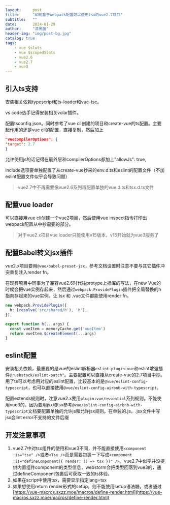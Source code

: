 ```yaml
---
layout:     post
title:      "如何基于webpack配置可以使用tsx的vue2.7项目"
subtitle:   ""
date:       2024-01-29
author:     "漆黑菌"
header-img: "img/post-bg.jpg"
catalog: true
tags:
    - vue $slots
    - vue $scopedSlots
    - vue2.6
    - vue2.7
    - vue3
---
```


## 引入ts支持

安装相关依赖typescript和ts-loader和vue-tsc。

vs code选手记得安装相关volar插件。

配置tsconfig.json。同时参考了vue cli创建的项目和create-vue的ts配置。主要起作用的还是vue cli的配置，直接复制，然后加上

```json
"vueCompilerOptions": {
"target": 2.7
}
```

允许使用js的话记得在最外层和compilerOptions都加上"allowJs": true,

include选项要单独配置了从create-vue抄来的env.d.ts和eslint的配置文件（不加eslint配置文件似乎会导致问题）

>vue2.7中不再需要像vue2.6系列再配置单独的vue.d.ts和tsx.d.ts文件

## 配置vue loader

可以直接用vue cli创建一个vue2项目，然后使用vue inspect指令打印出webpack配置从中抄需要的部分。

>对于vue2.x项目vue loader只能使用v15版本，v16开始就为vue3服务了

## 配置Babel转义jsx插件

vue2.x项目要用`@vue/babel-preset-jsx`，参考文档设置时注意不要与其它插件冲突重复注入render fn。

在现有项目中同事为了兼容vue2.6时代往protype上挂库的写法，在new Vue的时候会把vue实例存起来，然后通过`webpack.ProvidePlugin`插件把全局替换的h指向存起来的vue实例。让.tsx 和 .vue文件都能使用render fn。

```ts
new webpack.ProvidePlugin({
  h: [resolve('src/shared/h'), 'h'],
}),

export function h(...args) {
  const vueItem = memoryCache.get('vueItem')
  return vueItem.$createElement(...args)
}
```

## eslint配置

安装相关依赖，最重要的是vue的eslint解析器`eslint-plugin-vue`和eslint增强插件`@rushstack/eslint-patch"`。主要配置可以直接从create-vue的2.7项目中抄。用了ts可以考虑用对应的eslint配置，比较基本的是`@vue/eslint-config-typescript`，也可以直接使用`@vue/eslint-config-airbnb-with-typescript`。

配置extends规则时，注意vue2.x要用`plugin:vue/essential`系列规则，不能使用vue3的。因为要用jsx和tsx参考`@vue/eslint-config-airbnb-with-typescript`文档要配置单独的允许js和允许jsx规则。在单独的.js，.jsx文件中写jsx会lint error不支持的文件后缀

## 开发注意事项

1. vue2.7中对tsx组件的使用和vue3不同，并不能直接使用`<component :is="tsx" />`或者`<Tsx />`而是需要包裹一下写成`<component :is="defineComponent({ render: () => tsx })" />`。vue2.7中似乎并没提供内置组件component的类型信息，webstorm会把类型回落到vue3的，通过defineComponent包裹后可获取一致的ts体验。
2. 如果在script中使用tsx，需要显示指定lang=tsx
3. 如果想使用return render形式的setup，则不能使用setup语法糖。或者通过[https://vue-macros.sxzz.moe/macros/define-render.html](https://vue-macros.sxzz.moe/macros/define-render.html)
